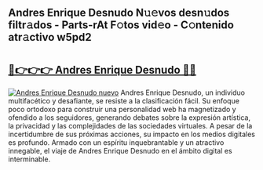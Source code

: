 ## Andres Enrique Desnudo N𝚞𝚎vos desn𝚞dos filtr𝚊dos - Parts-rAt F𝚘tos vid𝚎o - C𝚘ntenido atr𝚊ctivo w5pd2

# <h2><a href="http://mb37pm.tromn.icu/?c=Andres+Enrique+Desnudo">🔗👉👉👉 Andres Enrique Desnudo 🔗🔗</a></h2>

[![Andres Enrique Desnudo nuevo](https://i.imgur.com/pEAQMta.gif)](http://mb37pm.tromn.icu/?c=Andres+Enrique+Desnudo)
Andres Enrique Desnudo, un individuo multifacético y desafiante, se resiste a la clasificación fácil. Su enfoque poco ortodoxo para construir una personalidad web ha magnetizado y ofendido a los seguidores, generando debates sobre la expresión artística, la privacidad y las complejidades de las sociedades virtuales. A pesar de la incertidumbre de sus próximas acciones, su impacto en los medios digitales es profundo. Armado con un espíritu inquebrantable y un atractivo innegable, el viaje de Andres Enrique Desnudo en el ámbito digital es interminable.
